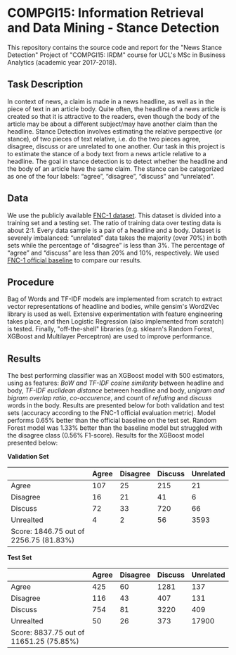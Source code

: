 # COMPGI15: Information Retrieval and Data Mining - Stance Detection
This repository contains the source code and report for the "News Stance Detection" Project of "COMPGI15: IRDM" course for UCL's MSc in Business Analytics (academic year 2017-2018).

## Task Description
In context of news, a claim is made in a news headline, as well as in the piece of text in an article body. Quite often, the headline of a news article is created so that it is 
attractive to the readers, even though the body of the article may be about a different subject/may have another claim than the headline.
Stance Detection involves estimating the relative perspective (or stance), of two pieces of text relative, i.e. do the two pieces agree, disagree, discuss or are unrelated to one
another. Our task in this project is to estimate the stance of a body text from a news article relative to a headline. The goal in stance detection is to detect whether the headline 
and the body of an article have the same claim. The stance can be categorized as one of the four labels: “agree”, “disagree”, “discuss” and “unrelated”.

## Data
We use the publicly available [FNC-1 dataset](https://github.com/FakeNewsChallenge/fnc-1/). This dataset is divided into a training set and a testing set. 
The ratio of training data over testing data is about 2:1. Every data sample is a pair of a headline and a body. Dataset is severely imbalanced:
“unrelated” data takes the majority (over 70%) in both sets while the percentage of “disagree” is less than 3%. The percentage of “agree” and “discuss” are less than 20% and 10%, 
respectively. We used [FNC-1 official baseline](https://github.com/FakeNewsChallenge/fnc-1-baseline) to compare our results.

## Procedure
Bag of Words and TF-IDF models are implemented from scratch to extract vector representations of headline and bodies, while gensim's Word2Vec library is used as well.
Extensive experimentation with feature engineering takes place, and then Logistic Regression (also implemented from scratch) is tested. Finally, "off-the-shell" libraries (e.g. sklearn's
Random Forest, XGBoost and Multilayer Perceptron) are used to improve performance.

## Results
The best performing classifier was an XGBoost model with 500 estimators, using as features: _BoW and TF-IDF cosine similarity_ between headline and body, _TF-IDF euclidean distance_
between headline and body, _unigram and bigram overlap ratio_, _co-occurence_, and count of _refuting_ and _discuss_ words in the body. Results are presented below for both validation and test sets
(accuracy according to the FNC-1 official evaluation metric). Model performs 0.65% better than the official baseline on the test set. Random Forest model was 1.33% better than 
the baseline model but struggled with the disagree class (0.56% F1-score). Results for the XGBoost model presented below:


__Validation Set__

| | Agree  | Disagree | Discuss | Unrelated |
| ------------- | ------------- | ------------- |------------- | ------------- |
| Agree | 107    |    25     |    215    |    21     |
| Disagree | 16     |    21     |    41     |     6     |
| Discuss | 72     |    33     |    720    |    66     |
| Unrealted | 4     |     2     |    56     |   3593    |
| Score: 1846.75 out of 2256.75 (81.83%) | | | | |

__Test Set__

| | Agree  | Disagree | Discuss | Unrelated |
| ------------- | ------------- | ------------- |------------- | ------------- |
| Agree | 425    |    60     |   1281    |    137    |
| Disagree | 116    |    43     |    407    |    131    |
| Discuss | 754    |    81     |   3220    |    409    |
| Unrealted | 50     |    26     |    373    |   17900   |
| Score: 8837.75 out of 11651.25	(75.85%) | | | | |